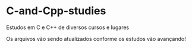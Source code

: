 # C-and-Cpp-studies
Estudos em C e C++ de diversos cursos e lugares

Os arquivos vão sendo atualizados conforme os estudos vão avançando!
